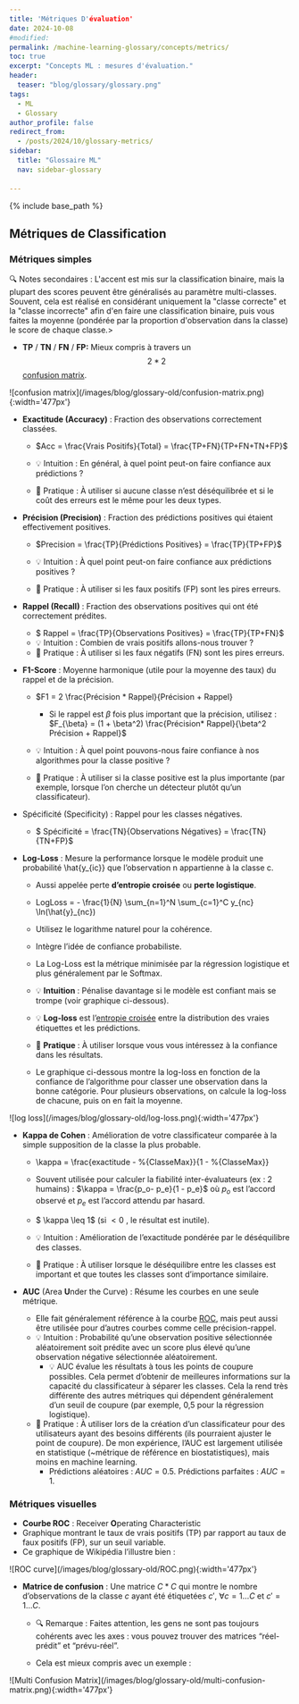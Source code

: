 ```yaml
---
title: 'Métriques D'évaluation'
date: 2024-10-08
#modified: 
permalink: /machine-learning-glossary/concepts/metrics/
toc: true
excerpt: "Concepts ML : mesures d'évaluation."
header: 
  teaser: "blog/glossary/glossary.png"
tags:
  - ML
  - Glossary
author_profile: false
redirect_from: 
  - /posts/2024/10/glossary-metrics/
sidebar:
  title: "Glossaire ML"
  nav: sidebar-glossary

---
```


{% include base_path %}

## Métriques de Classification

### Métriques simples

:mag: <span class='note'> Notes secondaires </span> : L'accent est mis sur la classification binaire, mais la plupart des scores peuvent être généralisés au paramètre multi-classes. Souvent, cela est réalisé en considérant uniquement la "classe correcte" et la "classe incorrecte" afin d'en faire une classification binaire, puis vous faites la moyenne (pondérée par la proportion d'observation dans la classe) le score de chaque classe.> 

* **TP** / **TN** / **FN** / **FP:** Mieux compris à travers un $$2*2$$ [confusion matrix](#visual-metrics).

<div markdown="1">
![confusion matrix](/images/blog/glossary-old/confusion-matrix.png){:width='477px'}
</div>

- **Exactitude (Accuracy)** : Fraction des observations correctement classées.

  - $Acc = \frac{Vrais Positifs}{Total} = \frac{TP+FN}{TP+FN+TN+FP}$

  - 💡 Intuition : En général, à quel point peut-on faire confiance aux prédictions ?

  - 🔧 Pratique : À utiliser si aucune classe n’est déséquilibrée et si le coût des erreurs est le même pour les deux types.

- **Précision (Precision)** : Fraction des prédictions positives qui étaient effectivement positives.

  - $Precision = \frac{TP}{Prédictions Positives} = \frac{TP}{TP+FP}$

  - 💡 Intuition : À quel point peut-on faire confiance aux prédictions positives ?

  - 🔧 Pratique : À utiliser si les faux positifs (FP) sont les pires erreurs.

- **Rappel (Recall)** : Fraction des observations positives qui ont été correctement prédites.
  - $ Rappel = \frac{TP}{Observations Positives} = \frac{TP}{TP+FN}$
  - 💡 Intuition : Combien de vrais positifs allons-nous trouver ?
  - 🔧 Pratique : À utiliser si les faux négatifs (FN) sont les pires erreurs.

- **F1-Score** : Moyenne harmonique (utile pour la moyenne des taux) du rappel et de la précision.

  - $F1 = 2 \frac{Précision * Rappel}{Précision + Rappel}
    - Si le rappel est $\beta$ fois plus important que la précision, utilisez : $F_{\beta} = (1 + \beta^2)  \frac{Précision* Rappel}{\beta^2  Précision + Rappel}$

  - 💡 Intuition : À quel point pouvons-nous faire confiance à nos algorithmes pour la classe positive ?

  - 🔧 Pratique : À utiliser si la classe positive est la plus importante (par exemple, lorsque l’on cherche un détecteur plutôt qu’un classificateur).

- Spécificité (Specificity) : Rappel pour les classes négatives.
  - $ Spécificité = \frac{TN}{Observations Négatives} = \frac{TN}{TN+FP}$

- **Log-Loss** : Mesure la performance lorsque le modèle produit une probabilité \hat{y_{ic}} que l’observation n appartienne à la classe c.

  - Aussi appelée perte **d’entropie croisée** ou **perte logistique**.

  - LogLoss = - \frac{1}{N} \sum_{n=1}^N \sum_{c=1}^C y_{nc} \ln(\hat{y}_{nc})

  - Utilisez le logarithme naturel pour la cohérence.

  - Intègre l’idée de confiance probabiliste.

  - La Log-Loss est la métrique minimisée par la régression logistique et plus généralement par le Softmax.

  - 💡 **Intuition** : Pénalise davantage si le modèle est confiant mais se trompe (voir graphique ci-dessous).

  - 💡 **Log-loss** est l’[entropie croisée](/machine-learning-glossary/information/#cross-entropy) entre la distribution des vraies étiquettes et les prédictions.

  - 🔧 **Pratique** : À utiliser lorsque vous vous intéressez à la confiance dans les résultats.

  - Le graphique ci-dessous montre la log-loss en fonction de la confiance de l’algorithme pour classer une observation dans la bonne catégorie. Pour plusieurs observations, on calcule la log-loss de chacune, puis on en fait la moyenne.

<div markdown="1">
![log loss](/images/blog/glossary-old/log-loss.png){:width='477px'}
</div>

- **Kappa de Cohen** : Amélioration de votre classificateur comparée à la simple supposition de la classe la plus probable.

  - \kappa = \frac{exactitude - \%{ClasseMax}}{1 - \%{ClasseMax}}

  - Souvent utilisée pour calculer la fiabilité inter-évaluateurs (ex : 2 humains) : $\kappa = \frac{p_o- p_e}{1 - p_e}$ où  $p_o$  est l’accord observé et  $p_e$  est l’accord attendu par hasard.

  - $ \kappa \leq 1$  (si  $<0$ , le résultat est inutile).

  - 💡 Intuition : Amélioration de l’exactitude pondérée par le déséquilibre des classes.

  - 🔧 Pratique : À utiliser lorsque le déséquilibre entre les classes est important et que toutes les classes sont d’importance similaire.

- **AUC** (Area **U**nder the Curve) : Résume les courbes en une seule métrique.

  - Elle fait généralement référence à la courbe [ROC](#visual-metrics), mais peut aussi être utilisée pour d’autres courbes comme celle précision-rappel.
  - 💡 Intuition : Probabilité qu’une observation positive sélectionnée aléatoirement soit prédite avec un score plus élevé qu’une observation négative sélectionnée aléatoirement.
    - 💡 AUC évalue les résultats à tous les points de coupure possibles. Cela permet d’obtenir de meilleures informations sur la capacité du classificateur à séparer les classes. Cela la rend très différente des autres métriques qui dépendent généralement d’un seuil de coupure (par exemple, 0,5 pour la régression logistique).
  - 🔧 Pratique : À utiliser lors de la création d’un classificateur pour des utilisateurs ayant des besoins différents (ils pourraient ajuster le point de coupure). De mon expérience, l’AUC est largement utilisée en statistique (~métrique de référence en biostatistiques), mais moins en machine learning.
    - Prédictions aléatoires :  $AUC = 0.5$. Prédictions parfaites :  $AUC = 1$.

### Métriques visuelles

- **Courbe ROC** : Receiver **O**perating Characteristic
- Graphique montrant le taux de vrais positifs (TP) par rapport au taux de faux positifs (FP), sur un seuil variable.
- Ce graphique de Wikipédia l’illustre bien :

<div markdown="1">
![ROC curve](/images/blog/glossary-old/ROC.png){:width='477px'}
</div>

- **Matrice de confusion** : Une matrice  $C*C$  qui montre le nombre d’observations de la classe  $c$  ayant été étiquetées  $c', \ \forall c=1 \ldots C \text{ et  } c'=1\ldots C$.

  - :mag: ​Remarque : Faites attention, les gens ne sont pas toujours cohérents avec les axes : vous pouvez trouver des matrices “réel-prédit” et “prévu-réel”.

  - Cela est mieux compris avec un exemple :

<div markdown="1">
![Multi Confusion Matrix](/images/blog/glossary-old/multi-confusion-matrix.png){:width='477px'}
</div>